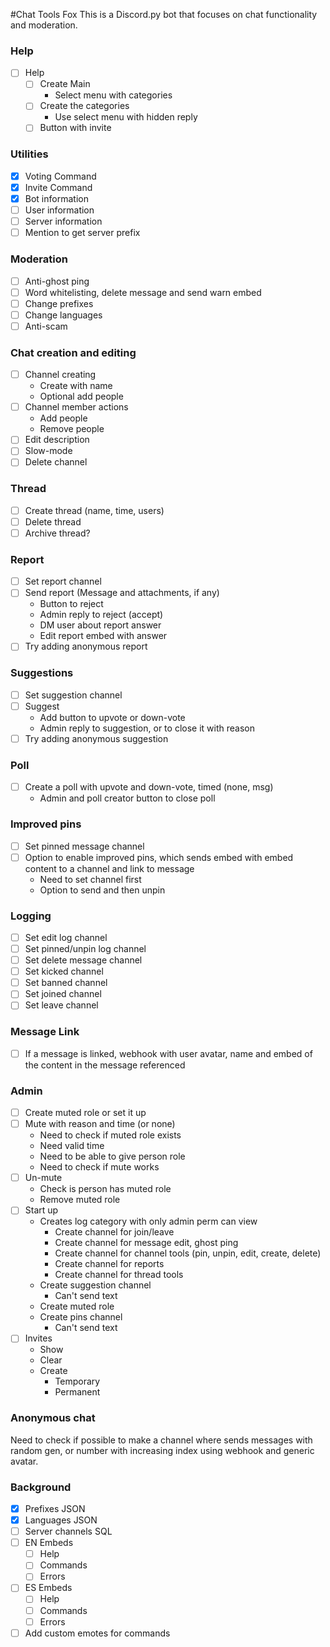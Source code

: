#Chat Tools Fox
This is a Discord.py bot that focuses on chat functionality and moderation.

### Help
- [ ] Help
  - [ ] Create Main
    - Select menu with categories
  - [ ] Create the categories
    - Use select menu with hidden reply
  - [ ] Button with invite

### Utilities
- [x] Voting Command
- [x] Invite Command
- [x] Bot information
- [ ] User information
- [ ] Server information
- [ ] Mention to get server prefix

### Moderation
- [ ] Anti-ghost ping
- [ ] Word whitelisting, delete message and send warn embed
- [ ] Change prefixes
- [ ] Change languages
- [ ] Anti-scam

### Chat creation and editing
- [ ] Channel creating
  - Create with name
  - Optional add people
- [ ] Channel member actions
  - Add people
  - Remove people
- [ ] Edit description
- [ ] Slow-mode
- [ ] Delete channel

### Thread 
- [ ] Create thread (name, time, users)
- [ ] Delete thread
- [ ] Archive thread?

### Report
- [ ] Set report channel
- [ ] Send report (Message and attachments, if any)
  - Button to reject
  - Admin reply to reject (accept)
  - DM user about report answer
  - Edit report embed with answer
- [ ] Try adding anonymous report

### Suggestions
- [ ] Set suggestion channel
- [ ] Suggest
  - Add button to upvote or down-vote
  - Admin reply to suggestion, or to close it with reason
- [ ] Try adding anonymous suggestion

### Poll
- [ ] Create a poll with upvote and down-vote, timed (none, msg)
  - Admin and poll creator button to close poll

### Improved pins
- [ ] Set pinned message channel
- [ ] Option to enable improved pins, which sends embed with embed content to a channel and link to message
  - Need to set channel first
  - Option to send and then unpin

### Logging 
- [ ] Set edit log channel
- [ ] Set pinned/unpin log channel
- [ ] Set delete message channel
- [ ] Set kicked channel
- [ ] Set banned channel
- [ ] Set joined channel
- [ ] Set leave channel

### Message Link
- [ ] If a message is linked, webhook with user avatar, name and embed of the content in the message referenced

### Admin
- [ ] Create muted role or set it up
- [ ] Mute with reason and time (or none)
  - Need to check if muted role exists
  - Need valid time
  - Need to be able to give person role
  - Need to check if mute works
- [ ] Un-mute
  - Check is person has muted role
  - Remove muted role
- [ ] Start up
  - Creates log category with only admin perm can view
    - Create channel for join/leave
    - Create channel for message edit, ghost ping
    - Create channel for channel tools (pin, unpin, edit, create, delete)
    - Create channel for reports
    - Create channel for thread tools
  - Create suggestion channel
    - Can't send text
  - Create muted role
  - Create pins channel
    - Can't send text
- [ ] Invites
  - Show
  - Clear
  - Create 
    - Temporary
    - Permanent


### Anonymous chat
Need to check if possible to make a channel where sends messages with random gen, or number with increasing index using webhook and generic avatar.

### Background
- [x] Prefixes JSON
- [x] Languages JSON
- [ ] Server channels SQL
- [ ] EN Embeds
  - [ ] Help
  - [ ] Commands
  - [ ] Errors
- [ ] ES Embeds
  - [ ] Help
  - [ ] Commands
  - [ ] Errors
- [ ] Add custom emotes for commands